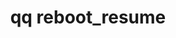 ---
category: reboot
command: reboot_resume
optional_options: []
permalink: /qq-cli-command-guide/reboot/reboot_resume.html
positional_options: []
sidebar: qq_cli_command_reference_sidebar
summary: This section explains how to use the <code>qq reboot_resume</code> command.
synopsis: Resume a cluster-wide reboot
title: qq reboot_resume
usage: qq reboot_resume [-h]
zendesk_source: qq CLI Command Guide

---